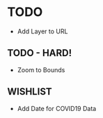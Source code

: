 # TODO

* Add Layer to URL

## TODO - HARD!

* Zoom to Bounds

## WISHLIST

* Add Date for COVID19 Data
